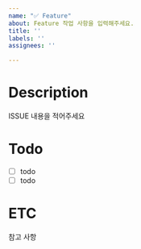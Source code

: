 ```yaml
---
name: "✅ Feature"
about: Feature 작업 사항을 입력해주세요.
title: ''
labels: ''
assignees: ''

---
```


# Description
ISSUE 내용을 적어주세요

# Todo 
- [ ] todo 
- [ ] todo

# ETC
참고 사항
